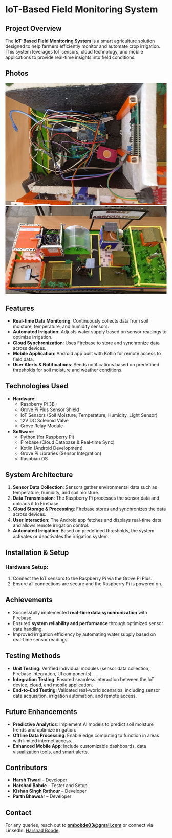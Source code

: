 # IoT-Based Field Monitoring System

## Project Overview
The **IoT-Based Field Monitoring System** is a smart agriculture solution designed to help farmers efficiently monitor and automate crop irrigation. This system leverages IoT sensors, cloud technology, and mobile applications to provide real-time insights into field conditions.
## Photos 
![Setup](photo_1_2025-03-22_14-49-51.jpg)
![setup](photo_2_2025-03-22_14-49-51.jpg)
## Features
- **Real-time Data Monitoring**: Continuously collects data from soil moisture, temperature, and humidity sensors.
- **Automated Irrigation**: Adjusts water supply based on sensor readings to optimize irrigation.
- **Cloud Synchronization**: Uses Firebase to store and synchronize data across devices.
- **Mobile Application**: Android app built with Kotlin for remote access to field data.
- **User Alerts & Notifications**: Sends notifications based on predefined thresholds for soil moisture and weather conditions.

## Technologies Used
- **Hardware**:
  - Raspberry Pi 3B+
  - Grove Pi Plus Sensor Shield
  - IoT Sensors (Soil Moisture, Temperature, Humidity, Light Sensor)
  - 12V DC Solenoid Valve
  - Grove Relay Module
- **Software**:
  - Python (for Raspberry Pi)
  - Firebase (Cloud Database & Real-time Sync)
  - Kotlin (Android Development)
  - Grove Pi Libraries (Sensor Integration)
  - Raspbian OS

## System Architecture
1. **Sensor Data Collection**: Sensors gather environmental data such as temperature, humidity, and soil moisture.
2. **Data Transmission**: The Raspberry Pi processes the sensor data and uploads it to Firebase.
3. **Cloud Storage & Processing**: Firebase stores and synchronizes the data across devices.
4. **User Interaction**: The Android app fetches and displays real-time data and allows remote irrigation control.
5. **Automated Irrigation**: Based on predefined thresholds, the system activates or deactivates the irrigation system.

## Installation & Setup
### Hardware Setup:
1. Connect the IoT sensors to the Raspberry Pi via the Grove Pi Plus.
2. Ensure all connections are secure and the Raspberry Pi is powered on.
## Achievements
- Successfully implemented **real-time data synchronization** with Firebase.
- Ensured **system reliability and performance** through optimized sensor data handling.
- Improved irrigation efficiency by automating water supply based on real-time sensor readings.

## Testing Methods
- **Unit Testing**: Verified individual modules (sensor data collection, Firebase integration, UI components).
- **Integration Testing**: Ensured seamless interaction between the IoT device, cloud, and mobile application.
- **End-to-End Testing**: Validated real-world scenarios, including sensor data acquisition, irrigation automation, and remote access.

## Future Enhancements
- **Predictive Analytics**: Implement AI models to predict soil moisture trends and optimize irrigation.
- **Offline Data Processing**: Enable edge computing to function in areas with limited internet access.
- **Enhanced Mobile App**: Include customizable dashboards, data visualization tools, and smart alerts.

## Contributors
- **Harsh Tiwari** – Developer 
- **Harshad Bobde** – Tester and Setup
- **Kishan Singh Rathour** – Developer
- **Parth Bhawsar** – Developer
## Contact
For any queries, reach out to **ombobde03@gmail.com** or connect via LinkedIn: [Harshad Bobde](https://www.linkedin.com/in/harshad-bobde/).
